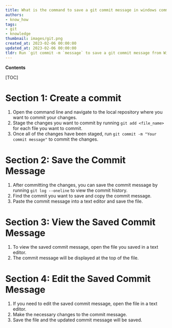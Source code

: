 ```yaml
---
title: What is the command to save a git commit message in windows command prompt?
authors:
- know_how
tags:
- git
- knowledge
thumbnail: images/git.png
created_at: 2023-02-06 00:00:00
updated_at: 2023-02-06 00:00:00
tldr: Run `git commit -m `message` to save a git commit message from Windows cmd.
---
```


**Contents**

[TOC]

# Section 1: Create a commit
1. Open the command line and navigate to the local repository where you want to commit your changes.
2. Stage the changes you want to commit by running `git add <file_name>` for each file you want to commit.
3. Once all of the changes have been staged, run `git commit -m "Your commit message"` to commit the changes.

# Section 2: Save the Commit Message
1. After committing the changes, you can save the commit message by running `git log --oneline` to view the commit history.
2. Find the commit you want to save and copy the commit message.
3. Paste the commit message into a text editor and save the file.

# Section 3: View the Saved Commit Message
1. To view the saved commit message, open the file you saved in a text editor.
2. The commit message will be displayed at the top of the file.

# Section 4: Edit the Saved Commit Message
1. If you need to edit the saved commit message, open the file in a text editor.
2. Make the necessary changes to the commit message.
3. Save the file and the updated commit message will be saved.
